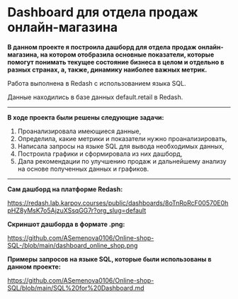 # Dashboard для отдела продаж онлайн-магазина

**В данном проекте я построила дашборд для отдела продаж онлайн-магазина, на котором отобразила основные показатели, которые помогут понимать текущее состояние бизнеса в целом и отдельно в разных странах, а, также, динамику наиболее важных метрик.**

Работа выполнена в Redash с использованием языка SQL.

Данные находились в базе данных default.retail в Redash.
<hr>

**В ходе проекта были решены следующие задачи:**

1. Проанализировала имеющиеся данные,
2. Определила, какие метрики и показатели нужно проанализировать,
3. Написала запросы на языке SQL для вывода необходимых данных,
4. Построила графики и сформировала из них дашборд,
5. Дала рекомендации по улучшению продаж и дальнейшему анализу на основе полученных данных и графиков.
<hr>

**Сам дашборд на платформе Redash:**

https://redash.lab.karpov.courses/public/dashboards/8oTnRoRcF00570E0hpHZ8yMsK7o5AjzuXSsqGG7r?org_slug=default

**Скриншот дашборда в формате .png:**

https://github.com/ASemenova0106/Online-shop-SQL-/blob/main/dashboard_online_shop.png

**Примеры запросов на языке SQL, которые были использованы в данном проекте:**

https://github.com/ASemenova0106/Online-shop-SQL/blob/main/SQL%20for%20Dashboard.md
